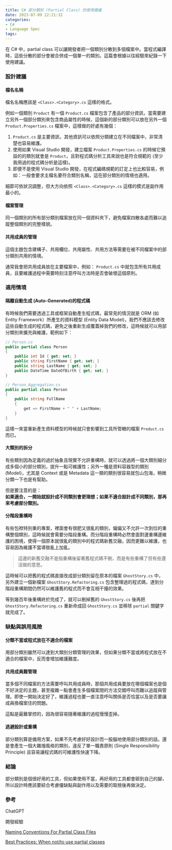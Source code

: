 ```yaml
---
title: C# 部分類別 (Partial Class) 的使用建議
date: 2023-07-09 22:21:32
categories:
- C#
- Language Spec
tags:
---
```


在 C# 中，partial class 可以讓開發者把一個類別分散到多個檔案中。當程式編譯時，這些分散的部分會被合併成一個單一的類別。這篇會根據以往經驗來紀錄一下使用建議。

<!--more-->

### 設計建議
#### 檔名名稱
檔名名稱應該是 `<Class>.<Category>.cs` 這樣的格式。  

例如一個類別 `Product` 有一個 `Product.cs` 檔案包含了產品的部分資訊，當需要建立另外一個部分類別來包含商品屬性的時候，這個新的部分類別可以放在另外一個 `Product.Properties.cs` 檔案中，這樣做的好處有幾個：
1. `Product.cs` 是主要資訊，其他資訊可以依照分類建立在不同檔案中，非常清楚也容易維護。
2. 使用如果 Visual Studio 開發，建立檔案 `Product.Properties.cs` 的時候它預設的的類別就會是 `Product`，且對程式碼分析工具來說也是符合規範的 (至少我用過的程式碼分析是這樣)。
3. 即便不是使用 Visual Studio 開發，在程式編碼規範的訂定上也比較容易，例如：一般會要求主檔名要符合類別名稱，這在部分類別的情境也適用。  

細節可依狀況調整，但大方向依照 `<Class>.<Category>.cs` 這樣的模式是副作用最小的。

#### 檔案管理
同一個類別的所有部分類別檔案放在同一個資料夾下，避免檔案四散各處而難以追蹤整個類別的完整樣貌。

#### 共用成員的管理
這個主題包含建構子、共用欄位、共用屬性、共用方法等需要在被不同檔案中的部分類別共用的情境。  

通常我會把共用成員放在主要檔案中，例如： `Product.cs` 中就包含所有共用成員，且要維護過程中需要時刻注意呼叫方法時是否會破壞這個原則。

### 適用情境
#### 隔離自動生成 (Auto-Generated)的程式碼
有時候我們需要透過工具或框架自動產生程式碼，最常見的情況就是 ORM (如 Entity Framework）所產生的資料模型 (Entity Data Model)，我們不應該去修改這些自動生成的程式碼，避免之後重新生成覆蓋掉我們的修改，這時候就可以用部分類別來擴充與維護，範例如下：  
``` csharp
// Person.cs
public partial class Person
{
    public int Id { get; set; }
    public string FirstName { get; set; }
    public string LastName { get; set; }
    public DateTime DateOfBirth { get; set; }
}

// Person.Aggregation.cs
public partial class Person
{
    public string FullName
    {
        get => FirstName + " " + LastName;
    }
}
```

這樣一來當重新產生資料模型的時候就只會影響到工具所管轄的檔案 `Product.cs` 而已。

#### 大類別的拆分
有些類別因為定義的過於抽象且現實不允許重構時，就可以透過將一個大類別細分成多個小的部分類別，提升一點可維護性；另外一種是資料容器型的類別 (Model)，尤其是 Context 或是 Metadata 這一類的類別很容易就包山包海，稍微分類一下也是有幫助。  

但是要注意的是：  
**如果適合，一開始就設計成不同類別會更理想；如果不適合設計成不同類別，那再來考慮部分類別。**

#### 分階段重構時
有些包袱特別重的專案，裡面會有很肥又很亂的類別，偏偏又不允許一次到位的重構整個類別，這時候就會需要分階段重構。而分階段重構時必然會面對邊重構邊維護的困境，使得一個原本就很亂的類別中的程式碼新舊交融，因而更難以維護，也容易因為維護不當導致亂上加亂。  

> 這邊的新舊交融不是指重構後留著舊程式碼不刪，而是有些重構了但有些還沒做的意思。

這時候可以把舊的程式碼直接改成部分類別留在原本的檔案 `GhostStory.cs` 中，另外建立一個新檔案 `GhostStory.Refactoring.cs` 包含整理過的程式碼，達到分階段重構期間仍然可以維護舊的程式而不會互相干擾的效果。  

等到幾百年後重構終於完成了，就可以刪掉舊的 `GhostStory.cs` 後再把  `GhostStory.Refactoring.cs` 重新命成回 `GhostStory.cs` 並移除 `partial` 關鍵字就完成了。  

### 缺點與誤用風險
#### 分類不當或程式放在不適合的檔案
用部分類別雖然可以達到大類別分類管理的效果，但如果分類不當或將程式放在不適合的檔案中，反而會增加維護難度。

#### 共用成員難管理
當多個不同檔案的方法需要呼叫共用成員時，那個共用成員要放在哪個檔案也是個不好決定的主題，甚至複雜一點會產生多個檔案間的方法交錯呼叫而難以追蹤與管理。即使一開始決定好了，維護過程也要一直注意呼叫關係是否恰當以及是否要讓成員換檔案住的問題。  

這點是最難掌控的，因為很容易隨著維護的過程慢慢歪掉。

#### 逃避設計或重構
部分類別算是備用方案，如果不先考慮好好設計而一股腦地使用部分類別的話，還是會產生一個大雜燴風格的類別，違反了單一職責原則 (Single Responsibility Principle) 且容易讓程式碼的可維護性快速下降。

### 結論
部分類別是個很好用的工具，但如果使用不當，再好用的工具都會砸到自己的腳，所以設計時應該要綜合考慮優缺點與副作用以及需要的取捨後再做決定。  

### 參考
ChatGPT  

開發經驗  

[Naming Conventions For Partial Class Files](https://stackoverflow.com/questions/1478610/naming-conventions-for-partial-class-files)  

[Best Practices: When not/to use partial classes](https://stackoverflow.com/questions/351272/best-practices-when-not-to-use-partial-classes)